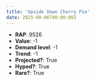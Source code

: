 ```yaml
---
title: 'Upside Down Cherry Pie'
date: 2025-08-06T00:00:00Z
---
```

- **RAP**: 9526
- **Value**: -1
- **Demand level**: -1
- **Trend**: -1
- **Projected?**: True
- **Hyped?**: True
- **Rare?**: True
